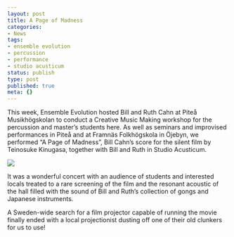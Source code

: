```yaml
---
layout: post
title: A Page of Madness
categories:
- News
tags:
- ensemble evolution
- percussion
- performance
- studio acusticum
status: publish
type: post
published: true
meta: {}
---
```


This week, Ensemble Evolution hosted Bill and Ruth Cahn at Piteå Musikhögskolan to conduct a Creative Music Making workshop for the percussion and master’s students here. As well as seminars and improvised performances in Piteå and at Framnäs Folkhögskola in Öjebyn, we performed “A Page of Madness”, Bill Cahn’s score for the silent film by Teinosuke Kinugasa, together with Bill and Ruth in Studio Acusticum.
  
      
[![](/squarespace_images/static_500baf96c4aa540325612fa5_500bb0b2e4b042ea6e35b13f_500bb0b2e4b042ea6e35b343_1338929818497__img.jpg_)](javascript:showFullImage('/display/ShowImage?imageUrl=%2Fstorage%2Fthumbnails%2F16134871-18592233-thumbnail.jpg%3F__SQUARESPACE_CACHEVERSION%3D1338929820061',364,600);)
  


It was a wonderful concert with an audience of students and interested locals treated to a rare screening of the film and the resonant acoustic of the hall filled with the sound of Bill and Ruth’s collection of gongs and Japanese instruments.

A Sweden-wide search for a film projector capable of running the movie finally ended with a local projectionist dusting off one of their old clunkers for us to use!
